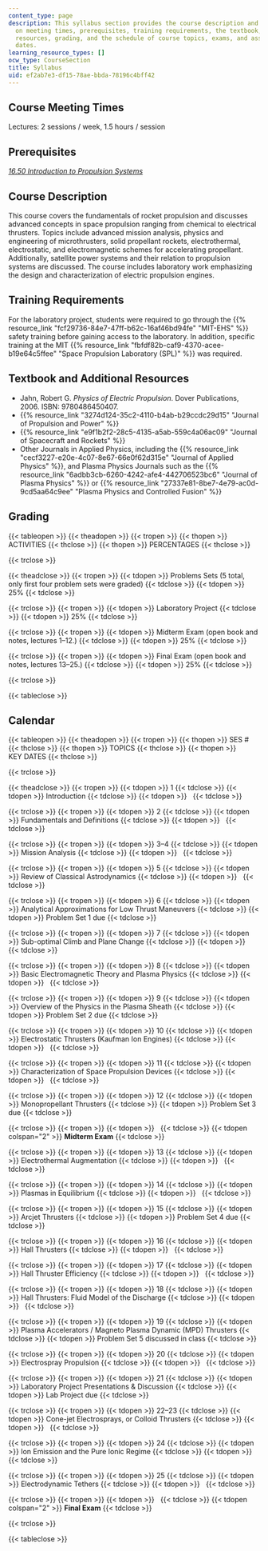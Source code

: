 ```yaml
---
content_type: page
description: This syllabus section provides the course description and information
  on meeting times, prerequisites, training requirements, the textbook, additional
  resources, grading, and the schedule of course topics, exams, and assignment due
  dates.
learning_resource_types: []
ocw_type: CourseSection
title: Syllabus
uid: ef2ab7e3-df15-78ae-bbda-78196c4bff42
---
```


Course Meeting Times
--------------------

Lectures: 2 sessions / week, 1.5 hours / session

Prerequisites
-------------

[_16.50 Introduction to Propulsion Systems_](/courses/16-50-introduction-to-propulsion-systems-spring-2012)

Course Description
------------------

This course covers the fundamentals of rocket propulsion and discusses advanced concepts in space propulsion ranging from chemical to electrical thrusters. Topics include advanced mission analysis, physics and engineering of microthrusters, solid propellant rockets, electrothermal, electrostatic, and electromagnetic schemes for accelerating propellant. Additionally, satellite power systems and their relation to propulsion systems are discussed. The course includes laboratory work emphasizing the design and characterization of electric propulsion engines.

Training Requirements
---------------------

For the laboratory project, students were required to go through the {{% resource_link "fcf29736-84e7-47ff-b62c-16af46bd94fe" "MIT-EHS" %}} safety training before gaining access to the laboratory. In addition, specific training at the MIT {{% resource_link "fbfdf82b-caf9-4370-acee-b19e64c5ffee" "Space Propulsion Laboratory (SPL)" %}} was required.

Textbook and Additional Resources
---------------------------------

*   Jahn, Robert G. _Physics of Electric Propulsion_. Dover Publications, 2006. ISBN: 9780486450407.
*   {{% resource_link "3274d124-35c2-4110-b4ab-b29ccdc29d15" "Journal of Propulsion and Power" %}}
*   {{% resource_link "e9f1b2f2-28c5-4135-a5ab-559c4a06ac09" "Journal of Spacecraft and Rockets" %}}
*   Other Journals in Applied Physics, including the {{% resource_link "cecf3227-e20e-4c07-8e67-66e0f62d315e" "Journal of Applied Physics" %}}, and Plasma Physics Journals such as the {{% resource_link "6adbb3cb-6260-4242-afe4-442706523bc6" "Journal of Plasma Physics" %}} or {{% resource_link "27337e81-8be7-4e79-ac0d-9cd5aa64c9ee" "Plasma Physics and Controlled Fusion" %}}

Grading
-------

{{< tableopen >}}
{{< theadopen >}}
{{< tropen >}}
{{< thopen >}}
ACTIVITIES
{{< thclose >}}
{{< thopen >}}
PERCENTAGES
{{< thclose >}}

{{< trclose >}}

{{< theadclose >}}
{{< tropen >}}
{{< tdopen >}}
Problems Sets (5 total, only first four problem sets were graded)
{{< tdclose >}}
{{< tdopen >}}
25%
{{< tdclose >}}

{{< trclose >}}
{{< tropen >}}
{{< tdopen >}}
Laboratory Project
{{< tdclose >}}
{{< tdopen >}}
25%
{{< tdclose >}}

{{< trclose >}}
{{< tropen >}}
{{< tdopen >}}
Midterm Exam (open book and notes, lectures 1–12.)
{{< tdclose >}}
{{< tdopen >}}
25%
{{< tdclose >}}

{{< trclose >}}
{{< tropen >}}
{{< tdopen >}}
Final Exam (open book and notes, lectures 13–25.)
{{< tdclose >}}
{{< tdopen >}}
25%
{{< tdclose >}}

{{< trclose >}}

{{< tableclose >}}

Calendar
--------

{{< tableopen >}}
{{< theadopen >}}
{{< tropen >}}
{{< thopen >}}
SES #
{{< thclose >}}
{{< thopen >}}
TOPICS
{{< thclose >}}
{{< thopen >}}
KEY DATES
{{< thclose >}}

{{< trclose >}}

{{< theadclose >}}
{{< tropen >}}
{{< tdopen >}}
1
{{< tdclose >}}
{{< tdopen >}}
Introduction
{{< tdclose >}}
{{< tdopen >}}
 
{{< tdclose >}}

{{< trclose >}}
{{< tropen >}}
{{< tdopen >}}
2
{{< tdclose >}}
{{< tdopen >}}
Fundamentals and Definitions
{{< tdclose >}}
{{< tdopen >}}
 
{{< tdclose >}}

{{< trclose >}}
{{< tropen >}}
{{< tdopen >}}
3–4
{{< tdclose >}}
{{< tdopen >}}
Mission Analysis
{{< tdclose >}}
{{< tdopen >}}
 
{{< tdclose >}}

{{< trclose >}}
{{< tropen >}}
{{< tdopen >}}
5
{{< tdclose >}}
{{< tdopen >}}
Review of Classical Astrodynamics
{{< tdclose >}}
{{< tdopen >}}
 
{{< tdclose >}}

{{< trclose >}}
{{< tropen >}}
{{< tdopen >}}
6
{{< tdclose >}}
{{< tdopen >}}
Analytical Approximations for Low Thrust Maneuvers
{{< tdclose >}}
{{< tdopen >}}
Problem Set 1 due
{{< tdclose >}}

{{< trclose >}}
{{< tropen >}}
{{< tdopen >}}
7
{{< tdclose >}}
{{< tdopen >}}
Sub-optimal Climb and Plane Change
{{< tdclose >}}
{{< tdopen >}}
 
{{< tdclose >}}

{{< trclose >}}
{{< tropen >}}
{{< tdopen >}}
8
{{< tdclose >}}
{{< tdopen >}}
Basic Electromagnetic Theory and Plasma Physics
{{< tdclose >}}
{{< tdopen >}}
 
{{< tdclose >}}

{{< trclose >}}
{{< tropen >}}
{{< tdopen >}}
9
{{< tdclose >}}
{{< tdopen >}}
Overview of the Physics in the Plasma Sheath
{{< tdclose >}}
{{< tdopen >}}
Problem Set 2 due
{{< tdclose >}}

{{< trclose >}}
{{< tropen >}}
{{< tdopen >}}
10
{{< tdclose >}}
{{< tdopen >}}
Electrostatic Thrusters (Kaufman Ion Engines)
{{< tdclose >}}
{{< tdopen >}}
 
{{< tdclose >}}

{{< trclose >}}
{{< tropen >}}
{{< tdopen >}}
11
{{< tdclose >}}
{{< tdopen >}}
Characterization of Space Propulsion Devices
{{< tdclose >}}
{{< tdopen >}}
 
{{< tdclose >}}

{{< trclose >}}
{{< tropen >}}
{{< tdopen >}}
12
{{< tdclose >}}
{{< tdopen >}}
Monopropellant Thrusters
{{< tdclose >}}
{{< tdopen >}}
Problem Set 3 due
{{< tdclose >}}

{{< trclose >}}
{{< tropen >}}
{{< tdopen >}}
 
{{< tdclose >}}
{{< tdopen colspan="2" >}}
**Midterm Exam**
{{< tdclose >}}

{{< trclose >}}
{{< tropen >}}
{{< tdopen >}}
13
{{< tdclose >}}
{{< tdopen >}}
Electrothermal Augmentation
{{< tdclose >}}
{{< tdopen >}}
 
{{< tdclose >}}

{{< trclose >}}
{{< tropen >}}
{{< tdopen >}}
14
{{< tdclose >}}
{{< tdopen >}}
Plasmas in Equilibrium
{{< tdclose >}}
{{< tdopen >}}
 
{{< tdclose >}}

{{< trclose >}}
{{< tropen >}}
{{< tdopen >}}
15
{{< tdclose >}}
{{< tdopen >}}
Arcjet Thrusters
{{< tdclose >}}
{{< tdopen >}}
Problem Set 4 due
{{< tdclose >}}

{{< trclose >}}
{{< tropen >}}
{{< tdopen >}}
16
{{< tdclose >}}
{{< tdopen >}}
Hall Thrusters
{{< tdclose >}}
{{< tdopen >}}
 
{{< tdclose >}}

{{< trclose >}}
{{< tropen >}}
{{< tdopen >}}
17
{{< tdclose >}}
{{< tdopen >}}
Hall Thruster Efficiency
{{< tdclose >}}
{{< tdopen >}}
 
{{< tdclose >}}

{{< trclose >}}
{{< tropen >}}
{{< tdopen >}}
18
{{< tdclose >}}
{{< tdopen >}}
Hall Thrusters: Fluid Model of the Discharge
{{< tdclose >}}
{{< tdopen >}}
 
{{< tdclose >}}

{{< trclose >}}
{{< tropen >}}
{{< tdopen >}}
19
{{< tdclose >}}
{{< tdopen >}}
Plasma Accelerators / Magneto Plasma Dynamic (MPD) Thrusters
{{< tdclose >}}
{{< tdopen >}}
Problem Set 5 discussed in class
{{< tdclose >}}

{{< trclose >}}
{{< tropen >}}
{{< tdopen >}}
20
{{< tdclose >}}
{{< tdopen >}}
Electrospray Propulsion
{{< tdclose >}}
{{< tdopen >}}
 
{{< tdclose >}}

{{< trclose >}}
{{< tropen >}}
{{< tdopen >}}
21
{{< tdclose >}}
{{< tdopen >}}
Laboratory Project Presentations & Discussion
{{< tdclose >}}
{{< tdopen >}}
Lab Project due
{{< tdclose >}}

{{< trclose >}}
{{< tropen >}}
{{< tdopen >}}
22–23
{{< tdclose >}}
{{< tdopen >}}
Cone-jet Electrosprays, or Colloid Thrusters
{{< tdclose >}}
{{< tdopen >}}
 
{{< tdclose >}}

{{< trclose >}}
{{< tropen >}}
{{< tdopen >}}
24
{{< tdclose >}}
{{< tdopen >}}
Ion Emission and the Pure Ionic Regime
{{< tdclose >}}
{{< tdopen >}}
 
{{< tdclose >}}

{{< trclose >}}
{{< tropen >}}
{{< tdopen >}}
25
{{< tdclose >}}
{{< tdopen >}}
Electrodynamic Tethers
{{< tdclose >}}
{{< tdopen >}}
 
{{< tdclose >}}

{{< trclose >}}
{{< tropen >}}
{{< tdopen >}}
 
{{< tdclose >}}
{{< tdopen colspan="2" >}}
**Final Exam**
{{< tdclose >}}

{{< trclose >}}

{{< tableclose >}}